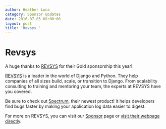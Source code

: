 ```yaml
---
author: Heather Luna
category: Sponsor Updates
date: 2016-07-05 00:00:00
layout: post
title: 'Revsys '
---
```


# Revsys

A huge thanks to [REVSYS](http://www.revsys.com/) for their Gold sponsorship
this year!

[REVSYS](http://www.revsys.com/) is a leader in the world of Django and
Python. They help companies of all sizes build, scale, or transition to
Django. From scalability consulting to training and mentoring your team, the
experts at REVSYS have you covered.

Be sure to check out [Spectrum](https://www.devspectrum.com), their newest
product! It helps developers find bugs faster by making your application log
data easier to digest.

For more on REVSYS, you can visit our
[Sponsor](https://2016.djangocon.us/sponsors/) page or [visit their webpage
directly](http://www.revsys.com/).